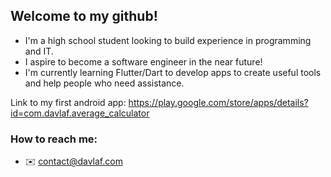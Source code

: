 ## Welcome to my github!

- I'm a high school student looking to build experience in programming and IT. 
- I aspire to become a software engineer in the near future!
- I'm currently learning Flutter/Dart to develop apps to create useful tools and help people who need assistance.

Link to my first android app: https://play.google.com/store/apps/details?id=com.davlaf.average_calculator

### How to reach me:

- ✉️ contact@davlaf.com

<!--
**davlaf/davlaf** is a ✨ _special_ ✨ repository because its `README.md` (this file) appears on your GitHub profile.

Here are some ideas to get you started:

- 🔭 I’m currently working on ...
- 🌱 I’m currently learning ...
- 👯 I’m looking to collaborate on ...
- 🤔 I’m looking for help with ...
- 💬 Ask me about ...
- 📫 How to reach me: ...
- 😄 Pronouns: ...
- ⚡ Fun fact: ...
-->
